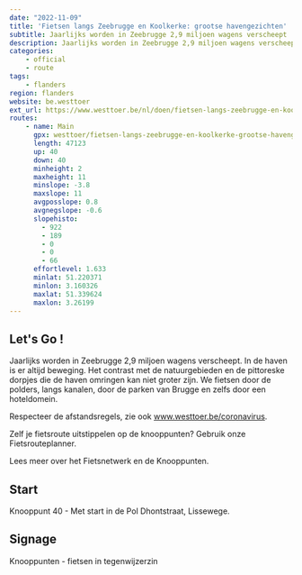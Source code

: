 ```yaml
---
date: "2022-11-09"
title: 'Fietsen langs Zeebrugge en Koolkerke: grootse havengezichten'
subtitle: Jaarlijks worden in Zeebrugge 2,9 miljoen wagens verscheept
description: Jaarlijks worden in Zeebrugge 2,9 miljoen wagens verscheept
categories:
    - official
    - route
tags:
    - flanders
region: flanders
website: be.westtoer
ext_url: https://www.westtoer.be/nl/doen/fietsen-langs-zeebrugge-en-koolkerke-grootse-havengezichten
routes:
    - name: Main
      gpx: westtoer/fietsen-langs-zeebrugge-en-koolkerke-grootse-havengezichten.gpx
      length: 47123
      up: 40
      down: 40
      minheight: 2
      maxheight: 11
      minslope: -3.8
      maxslope: 11
      avgposslope: 0.8
      avgnegslope: -0.6
      slopehisto:
        - 922
        - 189
        - 0
        - 0
        - 66
      effortlevel: 1.633
      minlat: 51.220371
      minlon: 3.160326
      maxlat: 51.339624
      maxlon: 3.26199
---
```


## Let's Go ! 

Jaarlijks worden in Zeebrugge 2,9 miljoen wagens verscheept. In de haven is er altijd beweging. Het contrast met de natuurgebieden en de pittoreske dorpjes die de haven omringen kan niet groter zijn. We fietsen door de polders, langs kanalen, door de parken van Brugge en zelfs door een hoteldomein.

Respecteer de afstandsregels, zie ook www.westtoer.be/coronavirus.

Zelf je fietsroute uitstippelen op de knooppunten? Gebruik onze Fietsrouteplanner.

Lees meer over het Fietsnetwerk en de Knooppunten.

## Start

Knooppunt 40 - Met start in de Pol Dhontstraat, Lissewege.

## Signage

Knooppunten - fietsen in tegenwijzerzin
